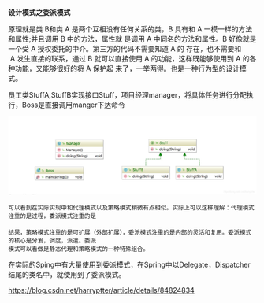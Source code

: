 **设计模式之委派模式**

 原理就是类 B和类 A 是两个互相没有任何关系的类，B 具有和 A 一模一样的方法和属性;并且调用 B 中的方法，属性就
 是调用 A 中同名的方法和属性。B 好像就是一个受 A 授权委托的中介。第三方的代码不需要知道 A 的 存在，也不需要和
 A 发生直接的联系，通过 B 就可以直接使用 A 的功能，这样既能够使用到 A 的各种功能，又能够很好的将 A 保护起
 来了，一举两得。也是一种行为型的设计模式。

 员工类StuffA,StuffB实现接口Stuff，项目经理manager，将具体任务进行分配执行，Boss是直接调用manger下达命令


 ![委派模式](https://github.com/lwx57280/Java_Design_Patterns/blob/master/DelegatePattern/img-folder/delegate_pattern.jpg)


    可以看到在实际实现中和代理模式以及策略模式稍微有点相似。实际上可以这样理解：代理模式注重的是过程，委派模式注重的是

    结果，策略模式注重的是可扩展（外部扩展），委派模式注重的是内部的灵活和复用。委派模式的核心是分发，调度，派遣。委派
    模式可以看做是静态代理和策略模式的一种特殊组合。
    
    
   在实际的Sping中有大量使用到委派模式，在Spring中以Delegate，Dispatcher结尾的类名中，就使用到了委派模式。
   
   
  https://blog.csdn.net/harryptter/article/details/84824834